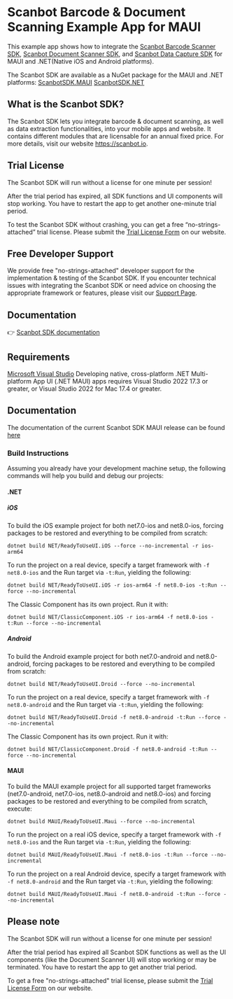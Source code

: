 # Scanbot Barcode & Document Scanning Example App for MAUI

This example app shows how to integrate the [Scanbot Barcode Scanner SDK](https://scanbot.io/products/barcode-software/barcode-sdk/), [Scanbot Document Scanner SDK](https://scanbot.io/products/document-scanning/document-scanner-sdk/), and [Scanbot Data Capture SDK](https://scanbot.io/products/data-capture/data-capture-sdk/) for MAUI and .NET(Native iOS and Android platforms).

The Scanbot SDK are available as a NuGet package for the MAUI and .NET platforms:
[ScanbotSDK.MAUI](https://www.nuget.org/packages/ScanbotSDK.MAUI)
[ScanbotSDK.NET](https://www.nuget.org/packages/ScanbotSDK.NET)

## What is the Scanbot SDK?

The Scanbot SDK lets you integrate barcode & document scanning, as well as data extraction functionalities, into your mobile apps and website. It contains different modules that are licensable for an annual fixed price. For more details, visit our website https://scanbot.io.


## Trial License

The Scanbot SDK will run without a license for one minute per session!

After the trial period has expired, all SDK functions and UI components will stop working. You have to restart the app to get another one-minute trial period.

To test the Scanbot SDK without crashing, you can get a free “no-strings-attached” trial license. Please submit the [Trial License Form](https://scanbot.io/trial/) on our website.

## Free Developer Support

We provide free "no-strings-attached" developer support for the implementation & testing of the Scanbot SDK.
If you encounter technical issues with integrating the Scanbot SDK or need advice on choosing the appropriate
framework or features, please visit our [Support Page](https://docs.scanbot.io/support/).

## Documentation
👉 [Scanbot SDK documentation](https://docs.scanbot.io/document-scanner-sdk/maui/introduction/)

## Requirements
[Microsoft Visual Studio](https://www.visualstudio.com)
Developing native, cross-platform .NET Multi-platform App UI (.NET MAUI) apps requires Visual Studio 2022 17.3 or greater, or Visual Studio 2022 for Mac 17.4 or greater.


## Documentation
The documentation of the current Scanbot SDK MAUI release can be found [here](https://docs.scanbot.io/document-scanner-sdk/maui/introduction/)

### Build Instructions

Assuming you already have your development machine setup, the following commands will help you build and debug our projects:

#### .NET
##### iOS

To build the iOS example project for both net7.0-ios and net8.0-ios, forcing packages to be restored and everything to be compiled from scratch:

```dotnet build NET/ReadyToUseUI.iOS --force --no-incremental -r ios-arm64```

To run the project on a real device, specify a target framework with `-f net8.0-ios` and the Run target via `-t:Run`, yielding the following:

```dotnet build NET/ReadyToUseUI.iOS -r ios-arm64 -f net8.0-ios -t:Run --force --no-incremental```

The Classic Component has its own project. Run it with:

```dotnet build NET/ClassicComponent.iOS -r ios-arm64 -f net8.0-ios -t:Run --force --no-incremental```

##### Android
To build the Android example project for both net7.0-android and net8.0-android, forcing packages to be restored and everything to be compiled from scratch:

```dotnet build NET/ReadyToUseUI.Droid --force --no-incremental```

To run the project on a real device, specify a target framework with `-f net8.0-android` and the Run target via `-t:Run`, yielding the following:

```dotnet build NET/ReadyToUseUI.Droid -f net8.0-android -t:Run --force --no-incremental ```

The Classic Component has its own project. Run it with:

```dotnet build NET/ClassicComponent.Droid -f net8.0-android -t:Run --force --no-incremental```

#### MAUI

To build the MAUI example project for all supported target frameworks (net7.0-android, net7.0-ios, net8.0-android and net8.0-ios) and forcing packages to be restored and everything to be compiled from scratch, execute:

```dotnet build MAUI/ReadyToUseUI.Maui --force --no-incremental```

To run the project on a real iOS device, specify a target framework with `-f net8.0-ios` and the Run target via `-t:Run`, yielding the following:

```dotnet build MAUI/ReadyToUseUI.Maui -f net8.0-ios -t:Run --force --no-incremental```


To run the project on a real Android device, specify a target framework with `-f net8.0-android` and the Run target via `-t:Run`, yielding the following:

```dotnet build MAUI/ReadyToUseUI.Maui -f net8.0-android -t:Run --force --no-incremental```

## Please note

The Scanbot SDK will run without a license for one minute per session!

After the trial period has expired all Scanbot SDK functions as well as the UI components (like the Document Scanner UI) will stop working or may be terminated.
You have to restart the app to get another trial period.

To get a free "no-strings-attached" trial license, please submit the [Trial License Form](https://scanbot.io/trial/) on our website.
